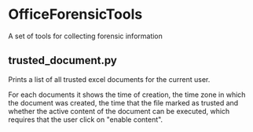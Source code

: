 # OfficeForensicTools
A set of tools for collecting forensic information

## trusted_document.py
Prints a list of all trusted excel documents for the current user.

For each documents it shows the time of creation, the time zone in which the document was created, the time that the file marked as trusted and whether the active content of the document can be executed, which requires that the user click on "enable content".

